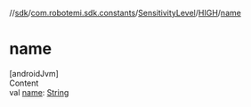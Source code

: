 //[sdk](../../../../index.md)/[com.robotemi.sdk.constants](../../index.md)/[SensitivityLevel](../index.md)/[HIGH](index.md)/[name](name.md)



# name  
[androidJvm]  
Content  
val [name](name.md): [String](https://kotlinlang.org/api/latest/jvm/stdlib/kotlin/-string/index.html)  



